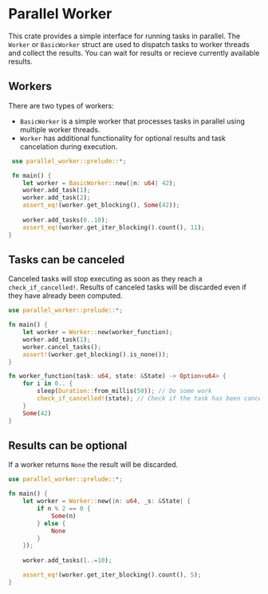 # Parallel Worker

This crate provides a simple interface for running tasks in parallel.
The `Worker` or `BasicWorker` struct are used to dispatch tasks to worker threads and collect the results.
You can wait for results or recieve currently available results.

## Workers
There are two types of workers:
- `BasicWorker` is a simple worker that processes tasks in parallel using multiple worker threads.
- `Worker` has additional functionality for optional results and task cancelation during execution.
```rust
 use parallel_worker::prelude::*;

 fn main() {
    let worker = BasicWorker::new(|n: u64| 42);
    worker.add_task(1);
    worker.add_task(2);
    assert_eq!(worker.get_blocking(), Some(42));
    
    worker.add_tasks(0..10);
    assert_eq!(worker.get_iter_blocking().count(), 11);
}
```

## Tasks can be canceled

Canceled tasks will stop executing as soon as they reach a `check_if_cancelled!`.
Results of canceled tasks will be discarded even if they have already been computed.   

```rust
use parallel_worker::prelude::*;

fn main() {
    let worker = Worker::new(worker_function);
    worker.add_task(1);
    worker.cancel_tasks();
    assert!(worker.get_blocking().is_none());
}

fn worker_function(task: u64, state: &State) -> Option<u64> {
    for i in 0.. {
        sleep(Duration::from_millis(50)); // Do some work
        check_if_cancelled!(state); // Check if the task has been canceled
    }
    Some(42)
}
```

## Results can be optional

If a worker returns `None` the result will be discarded. 

```rust
use parallel_worker::prelude::*;

fn main() {
    let worker = Worker::new(|n: u64, _s: &State| {
        if n % 2 == 0 {
            Some(n)
        } else {
            None
        }
    });
    
    worker.add_tasks(1..=10);

    assert_eq!(worker.get_iter_blocking().count(), 5); 
}
```
